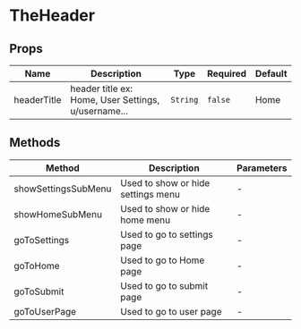 # TheHeader

## Props

<!-- @vuese:TheHeader:props:start -->
|Name|Description|Type|Required|Default|
|---|---|---|---|---|
|headerTitle|header title ex: Home, User Settings, u/username...|`String`|`false`|Home|

<!-- @vuese:TheHeader:props:end -->


## Methods

<!-- @vuese:TheHeader:methods:start -->
|Method|Description|Parameters|
|---|---|---|
|showSettingsSubMenu|Used to show or hide settings menu|-|
|showHomeSubMenu|Used to show or hide home menu|-|
|goToSettings|Used to go to settings page|-|
|goToHome|Used to go to Home page|-|
|goToSubmit|Used to go to submit page|-|
|goToUserPage|Used to go to user page|-|

<!-- @vuese:TheHeader:methods:end -->


